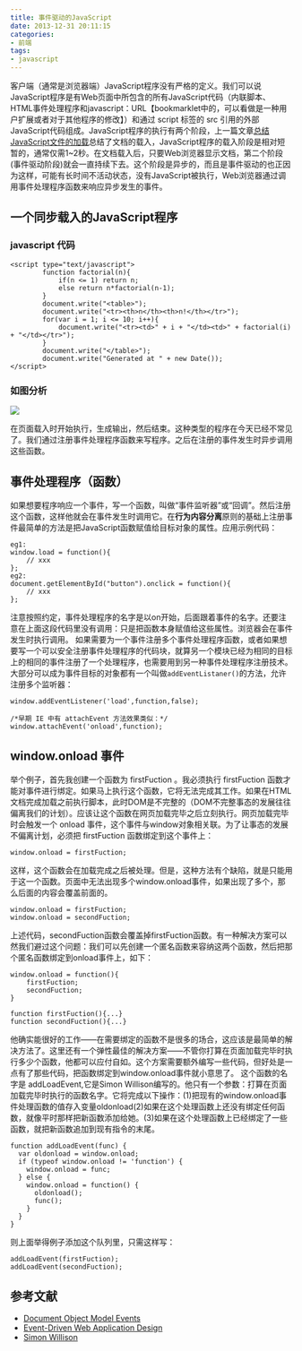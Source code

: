 ```yaml
---
title: 事件驱动的JavaScript
date: 2013-12-31 20:11:15
categories:
- 前端
tags:
- javascript
---
```


客户端（通常是浏览器端）JavaScript程序没有严格的定义。我们可以说JavaScript程序是有Web页面中所包含的所有JavaScript代码（内联脚本、HTML事件处理程序和javascript：URL【bookmarklet中的，可以看做是一种用户扩展或者对于其他程序的修改】）和通过 script 标签的 src 引用的外部JavaScript代码组成。JavaScript程序的执行有两个阶段，上一篇文章[总结JavaScript文件的加载](http://kai-lee.com/2013/12/29/js-to-load/)总结了文档的载入，JavaScript程序的载入阶段是相对短暂的，通常仅需1~2秒。在文档载入后，只要Web浏览器显示文档，第二个阶段(事件驱动阶段)就会一直持续下去。这个阶段是异步的，而且是事件驱动的也正因为这样，可能有长时间不活动状态，没有JavaScript被执行，Web浏览器通过调用事件处理程序函数来响应异步发生的事件。

<!--more-->

## 一个同步载入的JavaScript程序
### javascript 代码

    <script type="text/javascript">
    		function factorial(n){
    			if(n <= 1) return n;
    			else return n*factorial(n-1);
    		}
    		document.write("<table>");
    		document.write("<tr><th>n</th><th>n!</th></tr>");
    		for(var i = 1; i <= 10; i++){
    			document.write("<tr><td>" + i + "</td><td>" + factorial(i) + "</td></tr>");
    		}
    		document.write("</table>");
    		document.write("Generated at " + new Date());
    </script>

### 如图分析
![](../assets/loadexe.jpg)

在页面载入时开始执行，生成输出，然后结束。这种类型的程序在今天已经不常见了。我们通过注册事件处理程序函数来写程序。之后在注册的事件发生时异步调用这些函数。

## 事件处理程序（函数）
如果想要程序响应一个事件，写一个函数，叫做“事件监听器”或“回调”。然后注册这个函数，这样他就会在事件发生时调用它。在**行为内容分离**原则的基础上注册事件最简单的方法是把JavaScript函数赋值给目标对象的属性。应用示例代码：

	eg1:
	window.load = function(){
		// xxx
	};
	eg2:
	document.getElementById("button").onclick = function(){
		// xxx
	};

注意按照约定，事件处理程序的名字是以on开始，后面跟着事件的名字。还要注意在上面这段代码里没有调用：只是把函数本身赋值给这些属性。浏览器会在事件发生时执行调用。
如果需要为一个事件注册多个事件处理程序函数，或者如果想要写一个可以安全注册事件处理程序的代码块，就算另一个模块已经为相同的目标上的相同的事件注册了一个处理程序，也需要用到另一种事件处理程序注册技术。大部分可以成为事件目标的对象都有一个叫做`addEventListaner()`的方法，允许注册多个监听器：

	window.addEventListener('load',function,false);
	
	/*早期 IE 中有 attachEvent 方法效果类似：*/
	window.attachEvent('onload',function);

## window.onload 事件
举个例子，首先我创建一个函数为 firstFuction 。我必须执行 firstFuction 函数才能对事件进行绑定。如果马上执行这个函数，它将无法完成其工作。如果在HTML文档完成加载之前执行脚本，此时DOM是不完整的（DOM不完整事态的发展往往偏离我们的计划）。应该让这个函数在网页加载完毕之后立刻执行。网页加载完毕时会触发一个 onload 事件，这个事件与window对象相关联。为了让事态的发展不偏离计划，必须把 firstFuction 函数绑定到这个事件上：

	window.onload = firstFuction;

这样，这个函数会在加载完成之后被处理。但是，这种方法有个缺陷，就是只能用于这一个函数。页面中无法出现多个window.onload事件，如果出现了多个，那么后面的内容会覆盖前面的。

	window.onload = firstFuction;
	window.onload = secondFuction;

上述代码，secondFuction函数会覆盖掉firstFuction函数。有一种解决方案可以然我们避过这个问题：我们可以先创建一个匿名函数来容纳这两个函数，然后把那个匿名函数绑定到onload事件上，如下：

	window.onload = function(){
  		firstFuction;
   		secondFuction;
 	}

	function firstFuction(){...}
	function secondFuction(){...}

他确实能很好的工作——在需要绑定的函数不是很多的场合，这应该是最简单的解决方法了。这里还有一个弹性最佳的解决方案——不管你打算在页面加载完毕时执行多少个函数，他都可以应付自如。这个方案需要额外编写一些代码，但好处是一点有了那些代码，把函数绑定到window.onload事件就小意思了。
这个函数的名字是 addLoadEvent,它是Simon Willison编写的。他只有一个参数：打算在页面加载完毕时执行的函数名字。它将完成以下操作：(1)把现有的window.onload事件处理函数的值存入变量oldonload(2)如果在这个处理函数上还没有绑定任何函数，就像平时那样把新函数添加给她。(3)如果在这个处理函数上已经绑定了一些函数，就把新函数追加到现有指令的末尾。

	function addLoadEvent(func) {
	  var oldonload = window.onload;
	  if (typeof window.onload != 'function') {
	    window.onload = func;
	  } else {
	    window.onload = function() {
	      oldonload();
	      func();
	    }
	  }
	}

则上面举得例子添加这个队列里，只需这样写：

	addLoadEvent(firstFuction);
	addLoadEvent(secondFuction);


## 参考文献
- [Document Object Model Events](http://www.w3.org/TR/DOM-Level-2-Events/events.html)
- [Event-Driven Web Application Design](http://yuiblog.com/blog/2007/01/17/event-plan/)
- [Simon Willison](http://blog.simonwillison.net/)